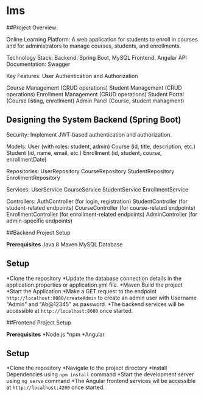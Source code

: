 # lms

##Project Overview:

Online Learning Platform: A web application for students to enroll in courses and for administrators to manage courses, students, and enrollments.

Technology Stack: 
  Backend: Spring Boot, MySQL 
  Frontend: Angular 
  API Documentation: Swagger

Key Features: 
  User Authentication and Authorization 

  Course Management (CRUD operations) 
  Student Management (CRUD operations) 
  Enrollment Management (CRUD operations) 
  Student Portal (Course listing, enrollment) 
  Admin Panel (Course, student managment)

## Designing the System Backend (Spring Boot)

  Security: Implement JWT-based authentication and authorization.


  Models: User (with roles: student, admin) Course (id, title, description, etc.) Student (id, name, email, etc.) Enrollment (id, student, course, enrollmentDate)

  Repositories: UserRepository CourseRepository StudentRepository EnrollmentRepository

  Services: UserService CourseService StudentService EnrollmentService

  Controllers: AuthController (for login, registration) StudentController (for student-related endpoints) CourseController (for course-related endpoints) EnrollmentController (for enrollment-related endpoints) AdminController (for admin-specific endpoints)

##Backend Project Setup

 **Prerequisites** 
   Java 8 
   Maven
   MySQL Database

## Setup
  *Clone the repository 
  *Update the database connection details in the application.properties or application.yml file. 
  *Maven Build the project 
  *Start the Application
  *Make a GET request to the endpoint `http://localhost:8080/createAdmin` to create an admin user with Username "Admin" and "Ab@12345" as password. 
  *The backend services will be accessible at `http://localhost:8080` once started.

##Frontend Project Setup 


**Prerequisites** 
  *Node.js 
  *npm 
  *Angular

## Setup
  *Clone the repository 
  *Navigate to the project directory 
  *Install Dependencies using `npm install` command 
  *Start the development server using `ng serve` command 
  *The Angular frontend services wil be accessible at `http://localhost:4200` once started.
